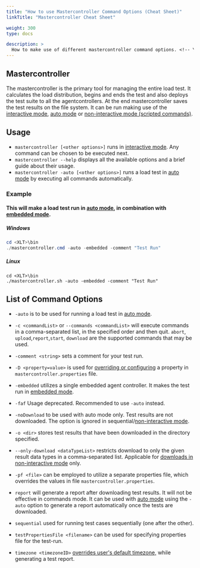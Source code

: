 ```yaml
---
title: "How to use Mastercontroller Command Options (Cheat Sheet)"
linkTitle: "Mastercontroller Cheat Sheet"

weight: 300
type: docs

description: >
  How to make use of different mastercontroller command options. <!-- You will find the usage instructions and a list of available commands below. -->
---
```

## Mastercontroller 
The mastercontroller is the primary tool for managing the entire load test. It calculates the load distribution, begins and ends the test and also deploys the test suite to all the agentcontrollers. At the end mastercontroller saves the test results on the file system. It can be run making use of the [interactive mode](../../manual/310-test-execution/#interactive-mode), [auto mode](../../manual/310-test-execution/#auto-mode) or [non-interactive mode (scripted commands)](../../manual/310-test-execution/#non-interactive-mode-scripted-commands).

## Usage

- `mastercontroller [<other options>]` runs in [interactive mode](../../manual/310-test-execution/#interactive-mode). Any command can be chosen to be executed next.
- `mastercontroller --help` displays all the available options and a brief guide about their usage.
- `mastercontroller -auto [<other options>]` runs a load test in [auto mode](../../manual/310-test-execution/#auto-mode) by executing all commands automatically.

### Example

#### This will make a load test run in [auto mode](../../manual/310-test-execution/#auto-mode), in combination with [embedded mode](../../manual/310-test-execution/#embedded-mode).
##### Windows
```powershell 
cd <XLT>\bin
./mastercontroller.cmd -auto -embedded -comment "Test Run" 
```
##### Linux
```shell 
cd <XLT>\bin
./mastercontroller.sh -auto -embedded -comment "Test Run" 
```

## List of Command Options
- `-auto` is to be used for running a load test in [auto mode](../../manual/310-test-execution/#auto-mode).

- `-c <commandList>` or `--commands <commandList>` will execute commands in a comma-separated list, in the specified order and then quit. `abort`, `upload`,`report`,`start`, `download` are the supported commands that may be used.

- `-comment <string>` sets a comment for your test run. 

- `-D <property=value>` is used for [overriding or configuring](../490-environment-configuration/#configuration-via-command-line) a property in `mastercontroller.properties` file.

- `-embedded` utilizes a single embedded agent controller. It makes the test run in [embedded mode](../../manual/310-test-execution/#embedded-mode).

- `-faf` Usage deprecated. Recommended to use `-auto` instead.

- `-noDownload` to be used with auto mode only. Test results are not downloaded. The option is ignored in sequential/[non-interactive mode](../../manual/310-test-execution/#non-interactive-mode-scripted-commands).

- `-o <dir>`  stores test results that have been downloaded in the directory specified. 

- `--only-download <dataTypeList>` restricts download to only the given result data types in a comma-separated list. Applicable for [downloads in non-interactive mode](../../manual/310-test-execution/#downloads-in-non-interactive-mode) only. 

- `-pf <file>` can be employed to utilize a separate properties file, which overrides the values in file `mastercontroller.properties`.

- `report` will generate a report after downloading test results. It will not be effective in commands mode. It can be used with [auto mode](../../manual/310-test-execution/#auto-mode) using the `-auto` option to generate a report automatically once the tests are downloaded.

- `sequential` used for running test cases sequentially (one after the other).

- `testPropertiesFile <filename>` can be used for specifying properties file for the test-run.  

- `timezone <timezoneID>` [overrides user's default timezone,](../../manual/540-report-options/#setting-a-custom-time-zone) while generating a test report.
